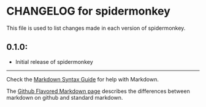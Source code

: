 # CHANGELOG for spidermonkey

This file is used to list changes made in each version of spidermonkey.

## 0.1.0:

* Initial release of spidermonkey

- - -
Check the [Markdown Syntax Guide](http://daringfireball.net/projects/markdown/syntax) for help with Markdown.

The [Github Flavored Markdown page](http://github.github.com/github-flavored-markdown/) describes the differences between markdown on github and standard markdown.
